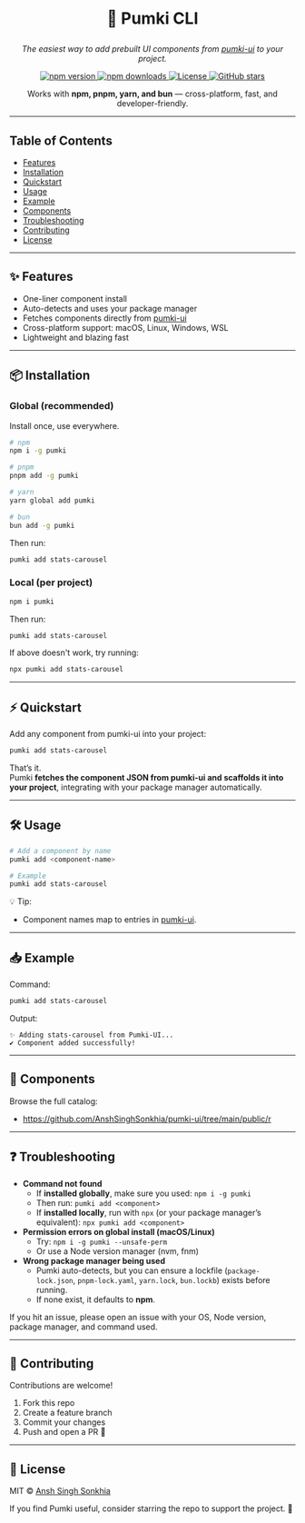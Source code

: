 # <p align="center">🌸 Pumki CLI</p>
<p align="center"><em>The easiest way to add prebuilt UI components from <a href="https://github.com/AnshSinghSonkhia/pumki-ui">pumki-ui</a> to your project.</em></p>

<p align="center">
  <a href="https://www.npmjs.com/package/pumki">
    <img src="https://img.shields.io/npm/v/pumki?color=blue&label=npm%20version" alt="npm version">
  </a>
  <a href="https://www.npmjs.com/package/pumki">
    <img src="https://img.shields.io/npm/dt/pumki?color=brightgreen&label=downloads" alt="npm downloads">
  </a>
  <a href="https://github.com/AnshSinghSonkhia/pumki-cli/blob/main/LICENSE">
    <img src="https://img.shields.io/badge/License-MIT-yellow.svg" alt="License">
  </a>
  <a href="https://github.com/AnshSinghSonkhia/pumki-cli/stargazers">
    <img src="https://img.shields.io/github/stars/AnshSinghSonkhia/pumki-cli?style=social" alt="GitHub stars">
  </a>
</p>

<p align="center">
  Works with <strong>npm, pnpm, yarn, and bun</strong> — cross-platform, fast, and developer-friendly.
</p>

---

## Table of Contents
- [Features](#-features)
- [Installation](#-installation)
- [Quickstart](#-quickstart)
- [Usage](#-usage)
- [Example](#-example)
- [Components](#-components)
- [Troubleshooting](#-troubleshooting)
- [Contributing](#-contributing)
- [License](#-license)

---

## ✨ Features
- One-liner component install
- Auto-detects and uses your package manager
- Fetches components directly from <a href="https://github.com/AnshSinghSonkhia/pumki-ui">pumki-ui</a>
- Cross-platform support: macOS, Linux, Windows, WSL
- Lightweight and blazing fast

---

## 📦 Installation

### Global (recommended)
Install once, use everywhere.
```sh
# npm
npm i -g pumki

# pnpm
pnpm add -g pumki

# yarn
yarn global add pumki

# bun
bun add -g pumki
```

Then run:
```sh
pumki add stats-carousel
```

### Local (per project)
```sh
npm i pumki
```
Then run:
```sh
pumki add stats-carousel
```

If above doesn't work, try running:
```sh
npx pumki add stats-carousel
```

---

## ⚡ Quickstart
Add any component from pumki-ui into your project:
```sh
pumki add stats-carousel
```
That’s it.  
Pumki **fetches the component JSON from pumki-ui and scaffolds it into your project**, integrating with your package manager automatically.

---

## 🛠 Usage
```sh
# Add a component by name
pumki add <component-name>

# Example
pumki add stats-carousel
```

💡 Tip:
- Component names map to entries in [pumki-ui](https://github.com/AnshSinghSonkhia/pumki-ui/tree/main/public/r).

---

## 📥 Example
Command:
```sh
pumki add stats-carousel
```

Output:
```
✨ Adding stats-carousel from Pumki-UI...
✔ Component added successfully!
```

---

## 🧩 Components
Browse the full catalog:
- https://github.com/AnshSinghSonkhia/pumki-ui/tree/main/public/r

---

## ❓ Troubleshooting
- **Command not found**  
  - If **installed globally**, make sure you used: `npm i -g pumki`  
  - Then run: `pumki add <component>`
  - If **installed locally**, run with `npx` (or your package manager’s equivalent): `npx pumki add <component>`
- **Permission errors on global install (macOS/Linux)**  
  - Try: `npm i -g pumki --unsafe-perm`  
  - Or use a Node version manager (nvm, fnm)
- **Wrong package manager being used**  
  - Pumki auto-detects, but you can ensure a lockfile (`package-lock.json`, `pnpm-lock.yaml`, `yarn.lock`, `bun.lockb`) exists before running.
  - If none exist, it defaults to **npm**.

If you hit an issue, please open an issue with your OS, Node version, package manager, and command used.

---

## 🤝 Contributing
Contributions are welcome!
1. Fork this repo
2. Create a feature branch
3. Commit your changes
4. Push and open a PR 🎉

---

## 📜 License
MIT © [Ansh Singh Sonkhia](https://github.com/AnshSinghSonkhia)

If you find Pumki useful, consider starring the repo to support the project. 🌟
